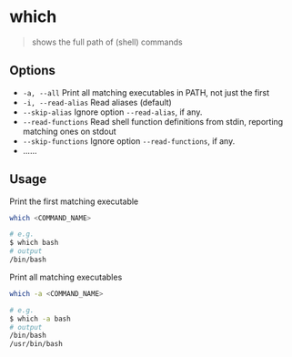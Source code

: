 # which

> shows the full path of (shell) commands

## Options

- `-a, --all` Print all matching executables in PATH, not just the first
- `-i, --read-alias` Read aliases (default)
- `--skip-alias` Ignore option `--read-alias`, if any.
- `--read-functions` Read shell function definitions from stdin, reporting matching ones on stdout
- `--skip-functions` Ignore option `--read-functions`, if any.
- ……

## Usage

Print the first matching executable

```bash
which <COMMAND_NAME>

# e.g.
$ which bash
# output
/bin/bash
```

Print all matching executables

```bash
which -a <COMMAND_NAME>

# e.g.
$ which -a bash
# output
/bin/bash
/usr/bin/bash
```
